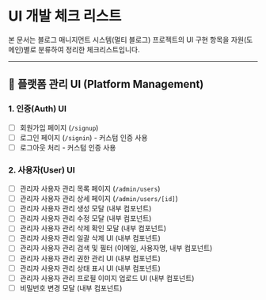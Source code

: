 # UI 개발 체크 리스트

본 문서는 블로그 매니지먼트 시스템(멀티 블로그) 프로젝트의 UI 구현 항목을 자원(도메인)별로 분류하여 정리한 체크리스트입니다.

---

## 📌 플랫폼 관리 UI (Platform Management)

### 1. 인증(Auth) UI

- [ ] 회원가입 페이지 (`/signup`)
- [ ] 로그인 페이지 (`/signin`) - 커스텀 인증 사용
- [ ] 로그아웃 처리 - 커스텀 인증 사용

### 2. 사용자(User) UI

- [ ] 관리자 사용자 관리 목록 페이지 (`/admin/users`)
- [ ] 관리자 사용자 관리 상세 페이지 (`/admin/users/[id]`)
- [ ] 관리자 사용자 관리 생성 모달 (내부 컴포넌트)
- [ ] 관리자 사용자 관리 수정 모달 (내부 컴포넌트)
- [ ] 관리자 사용자 관리 삭제 확인 모달 (내부 컴포넌트)
- [ ] 관리자 사용자 관리 일괄 삭제 UI (내부 컴포넌트)
- [ ] 관리자 사용자 관리 검색 및 필터 (이메일, 사용자명, 내부 컴포넌트)
- [ ] 관리자 사용자 관리 권한 관리 UI (내부 컴포넌트)
- [ ] 관리자 사용자 관리 상태 표시 UI (내부 컴포넌트)
- [ ] 관리자 사용자 관리 프로필 이미지 업로드 UI (내부 컴포넌트)
- [ ] 비밀번호 변경 모달 (내부 컴포넌트)
